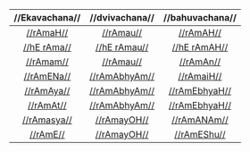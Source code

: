 |       //Ekavachana//       |       //dvivachana//       |      //bahuvachana//       |
| :------------------------: | :------------------------: | :------------------------: |
|   [//rAmaH//](raama-1-1)   |   [//rAmau//](raama-1-2)   |   [//rAmAH//](raama-1-3)   |
| [//hE rAma//](raama-1.1-1) | [//hE rAmau//](raama-1-2)  | [//hE rAmAH//](raama-1-3)  |
|   [//rAmam//](raama-2-1)   |   [//rAmau//](raama-2-2)   |   [//rAmAn//](raama-2-3)   |
|  [//rAmENa//](raama-3-1)   | [//rAmAbhyAm//](raama-3-2) |  [//rAmaiH//](raama-3-3)   |
|  [//rAmAya//](raama-4-1)   | [//rAmAbhyAm//](raama-3-2) | [//rAmEbhyaH//](raama-4-3) |
|   [//rAmAt//](raama-5-1)   | [//rAmAbhyAm//](raama-3-2) | [//rAmEbhyaH//](raama-4-3) |
|  [//rAmasya//](raama-6-1)  |  [//rAmayOH//](raama-6-2)  |  [//rAmANAm//](raama-6-3)  |
|   [//rAmE//](raama-7-1)    |  [//rAmayOH//](raama-7-2)  |  [//rAmEShu//](raama-7-3)  |
